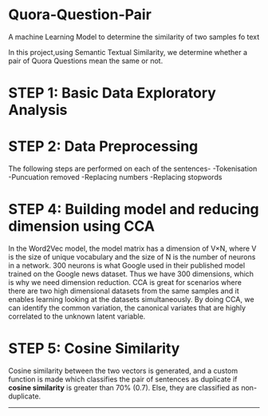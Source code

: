 # Quora-Question-Pair
A machine Learning Model to determine the similarity of two samples fo text

In this project,using Semantic Textual Similarity, we determine whether a pair of Quora Questions mean the same or not.

# STEP 1: Basic Data Exploratory Analysis
# STEP 2: Data Preprocessing
The following steps are performed on each of the sentences-
-Tokenisation
-Puncuation removed
-Replacing numbers
-Replacing stopwords

# STEP 4: Building model and reducing dimension using CCA
In the Word2Vec model, the model matrix has a dimension of V×N, where V is the size of unique vocabulary and the size of N is the number of neurons in a network. 300 neurons is what Google used in their published model trained on the Google news dataset. Thus we have 300 dimensions, which is why we need dimension reduction. CCA is great for scenarios where there are two high dimensional datasets from the same samples and it enables learning looking at the datasets simultaneously. By doing CCA, we can identify the common variation, the canonical variates that are highly correlated to the unknown latent variable.
# STEP 5: Cosine Similarity
Cosine similarity between the two vectors is generated, and a custom function is made which classifies the pair of sentences as duplicate if **cosine similarity** is greater than 70% (0.7). Else, they are classified as non-duplicate.

***





